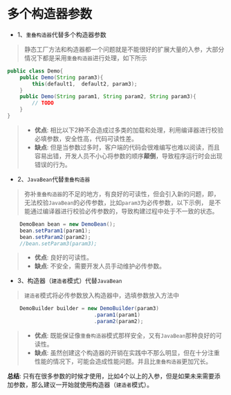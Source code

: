 
# 多个构造器参数
- 1、`重叠构造器`代替多个构造器参数
> 静态工厂方法和构造器都一个问题就是不能很好的扩展大量的入参，大部分情况下都是采用`重叠构造器`进行处理，如下所示
```java
public class Demo{
    public Demo(String param3){
        this(default1,  default2, param3);
    }
    public Demo(String param1, String param2, String param3){
        // TODO
    }
} 
```
> - **优点**: 相比以下2种不会造成过多类的加载和处理，利用编译器进行校验必填参数，安全性高，代码可读性差。
> - **缺点**: 但是当参数过多时，客户端的代码会很难编写也难以阅读，而且容易出错，开发人员不小心将参数的顺序**颠倒**，导致程序运行时会出现错误的行为。

- 2、`JavaBean`代替`重叠构造器`
> 弥补`重叠构造器`的不足的地方，有良好的可读性，但会引入新的问题，即，无法校验`JavaBean`的必传参数，比如`param3`为必传参数，以下示例，
是不能通过编译器进行校验必传参数的，导致构建过程中处于不一致的状态。
```java
    DemoBean bean = new DemoBean();
    bean.setParam1(param1);    
    bean.setParam2(param2);
    //bean.setParam3(param3);    
```
> - **优点**: 良好的可读性。
> - **缺点**: 不安全，需要开发人员手动维护必传参数。

- 3、构造器（`建造者`模式）代替`JavaBean`
> `建造者`模式将必传参数放入构造器中，选填参数放入方法中
```java
    DemoBuilder builder = new DemoBuilder(param3)
                            .param1(param1)
                            .param2(param2);
```
> - **优点**: 既能保证像`重叠构造器`模式那样安全，又有`JavaBean`那种良好的可读性。
> - **缺点**: 虽然创建这个构造器的开销在实践中不那么明显，但在十分注重性能的情况下，可能会造成性能问题。并且比`重叠构造器`更加冗长。

**总结**: 只有在很多参数的时候才使用，比如4个以上的入参，但是如果未来需要添加参数，那么建议一开始就使用构造器（`建造者`模式）。